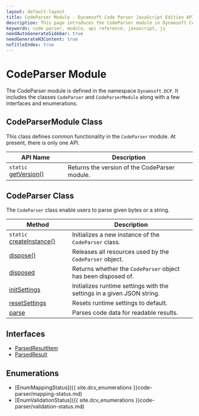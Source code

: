 ```yaml
---
layout: default-layout
title: CodeParser Module - Dynamsoft Code Parser JavaScript Edition API
description: This page introduces the CodeParser module in Dynamsoft Code Parser JavaScript Edition.
keywords: code parser, module, api reference, javascript, js
needAutoGenerateSidebar: true
needGenerateH3Content: true
noTitleIndex: true
---
```

<!-- 2.0.20 -- Updated on 12/11/2023-->

# CodeParser Module

The CodeParser module is defined in the namespace `Dynamsoft.DCP`. It includes the classes `CodeParser` and `CodeParserModule` along with a few interfaces and enumerations.

## CodeParserModule Class

This class defines common functionality in the `CodeParser` module. At present, there is only one API.

| API Name                                                          | Description                                   |
| ----------------------------------------------------------------- | --------------------------------------------- |
| `static` [getVersion()](./code-parser-module-class.md#getversion) | Returns the version of the CodeParser module. |

## CodeParser Class

The `CodeParser` class enable users to parse given bytes or a string.

| Method                                                       | Description                                                            |
| ------------------------------------------------------------ | ---------------------------------------------------------------------- |
| `static` [createInstance()](./code-parser.md#createinstance) | Initializes a new instance of the `CodeParser` class.                  |
| [dispose()](./code-parser.md#dispose)                        | Releases all resources used by the `CodeParser` object.                |
| [disposed](./code-parser.md#disposed)                        | Returns whether the `CodeParser` object has been disposed of.          |
| [initSettings](./code-parser.md#initsettings)              | Initializes runtime settings with the settings in a given JSON string. |
| [resetSettings](./code-parser.md#resetsettings)            | Resets runtime settings to default.                                    |
| [parse](./code-parser.md#parse)                            | Parses code data for readable results.                                 |

## Interfaces

* [ParsedResultItem](./interface/parsed-result-item.md)
* [ParsedResult](./interface/parsed-result.md)

## Enumerations

* [EnumMappingStatus]({{ site.dcv_enumerations }}code-parser/mapping-status.md)
* [EnumValidationStatus]({{ site.dcv_enumerations }}code-parser/validation-status.md)